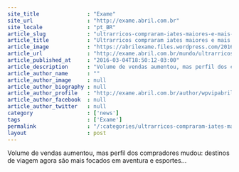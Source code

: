```yaml
---
site_title               : "Exame"
site_url                 : "http://exame.abril.com.br"
site_locale              : "pt_BR"
article_slug             : "ultrarricos-compraram-iates-maiores-e-mais-caros-em-2015"
article_title            : "Ultrarricos compraram iates maiores e mais caros em 2015"
article_image            : "https://abrilexame.files.wordpress.com/2016/09/size_960_16_9_iates-abre5.jpg?quality=70&strip=all&w=960"
article_url              : "http://exame.abril.com.br/mundo/ultrarricos-compraram-iates-maiores-e-mais-caros-em-2015/"
article_published_at     : "2016-03-04T18:50:12-03:00"
article_description      : "Volume de vendas aumentou, mas perfil dos compradores mudou: destinos de viagem agora são mais focados em aventura e esportes..."
article_author_name      : ""
article_author_image     : null
article_author_biography : null
article_author_profile   : "http://exame.abril.com.br/author/wpvipabril/"
article_author_facebook  : null
article_author_twitter   : null
category                 : ['news']
tags                     : ['Exame']
permalink                : "/:categories/ultrarricos-compraram-iates-maiores-e-mais-caros-em-2015/"
layout                   : post
---
```


Volume de vendas aumentou, mas perfil dos compradores mudou: destinos de viagem agora são mais focados em aventura e esportes...
